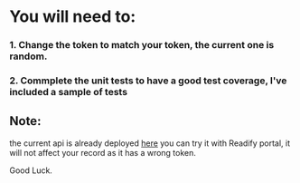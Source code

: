 # You will need to:
### 1. Change the token to match your token, the current one is random.
### 2. Commplete the unit tests to have a good test coverage, I've included a sample of tests

## Note:
the current api is already deployed [here](http://mostafaappaustralia.azurewebsites.net/api) you can try it with Readify portal, it will not affect your record as it has a wrong token.

Good Luck.
